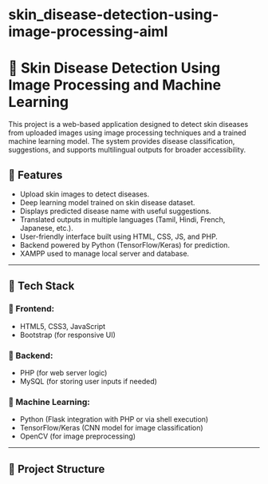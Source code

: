 # skin_disease-detection-using-image-processing-aiml

# 🌿 Skin Disease Detection Using Image Processing and Machine Learning

This project is a web-based application designed to detect skin diseases from uploaded images using image processing techniques and a trained machine learning model. The system provides disease classification, suggestions, and supports multilingual outputs for broader accessibility.

## 📌 Features

- Upload skin images to detect diseases.
- Deep learning model trained on skin disease dataset.
- Displays predicted disease name with useful suggestions.
- Translated outputs in multiple languages (Tamil, Hindi, French, Japanese, etc.).
- User-friendly interface built using HTML, CSS, JS, and PHP.
- Backend powered by Python (TensorFlow/Keras) for prediction.
- XAMPP used to manage local server and database.

---

## 🧠 Tech Stack

### 🔹 Frontend:
- HTML5, CSS3, JavaScript
- Bootstrap (for responsive UI)

### 🔹 Backend:
- PHP (for web server logic)
- MySQL (for storing user inputs if needed)

### 🔹 Machine Learning:
- Python (Flask integration with PHP or via shell execution)
- TensorFlow/Keras (CNN model for image classification)
- OpenCV (for image preprocessing)

---

## 📁 Project Structure

